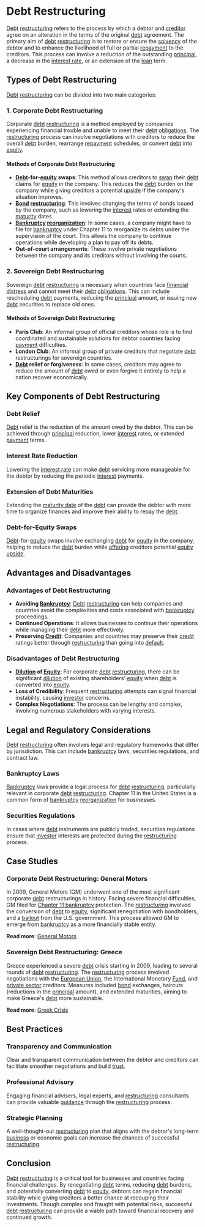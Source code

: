 # Debt Restructuring

[Debt](../d/debt.md) [restructuring](../r/restructuring.md) refers to the process by which a debtor and [creditor](../c/creditor.md) agree on an alteration in the terms of the original [debt](../d/debt.md) agreement. The primary aim of [debt](../d/debt.md) [restructuring](../r/restructuring.md) is to restore or ensure the [solvency](../s/solvency.md) of the debtor and to enhance the likelihood of full or partial [repayment](../r/repayment.md) to the creditors. This process can involve a reduction of the outstanding [principal](../p/principal.md), a decrease in the [interest rate](../i/interest_rate.md), or an extension of the [loan](../l/loan.md) term.

## Types of Debt Restructuring

[Debt](../d/debt.md) [restructuring](../r/restructuring.md) can be divided into two main categories:

### 1. Corporate Debt Restructuring
Corporate [debt](../d/debt.md) [restructuring](../r/restructuring.md) is a method employed by companies experiencing financial trouble and unable to meet their [debt](../d/debt.md) [obligations](../o/obligation.md). The [restructuring](../r/restructuring.md) process can involve negotiations with creditors to reduce the overall [debt](../d/debt.md) burden, rearrange [repayment](../r/repayment.md) schedules, or convert [debt](../d/debt.md) into [equity](../e/equity.md).

#### Methods of Corporate Debt Restructuring
- **[Debt](../d/debt.md)-for-[equity](../e/equity.md) swaps**: This method allows creditors to [swap](../s/swap.md) their [debt](../d/debt.md) claims for [equity](../e/equity.md) in the company. This reduces the [debt](../d/debt.md) burden on the company while giving creditors a potential [upside](../u/upside.md) if the company's situation improves.
- **[Bond](../b/bond.md) [restructuring](../r/restructuring.md)**: This involves changing the terms of bonds issued by the company, such as lowering the [interest](../i/interest.md) rates or extending the [maturity](../m/maturity.md) dates.
- **[Bankruptcy](../b/bankruptcy.md) [reorganization](../r/reorganization.md)**: In some cases, a company might have to file for [bankruptcy](../b/bankruptcy.md) under Chapter 11 to reorganize its debts under the supervision of the court. This allows the company to continue operations while developing a plan to pay off its debts.
- **Out-of-court arrangements**: These involve private negotiations between the company and its creditors without involving the courts.

### 2. Sovereign Debt Restructuring
Sovereign [debt](../d/debt.md) [restructuring](../r/restructuring.md) is necessary when countries face [financial distress](../f/financial_distress.md) and cannot meet their [debt](../d/debt.md) [obligations](../o/obligation.md). This can include rescheduling [debt](../d/debt.md) payments, reducing the [principal](../p/principal.md) amount, or issuing new [debt](../d/debt.md) securities to replace old ones.

#### Methods of Sovereign Debt Restructuring
- **Paris Club**: An informal group of official creditors whose role is to find coordinated and sustainable solutions for debtor countries facing [payment](../p/payment.md) difficulties.
- **London Club**: An informal group of private creditors that negotiate [debt](../d/debt.md) restructurings for sovereign countries.
- **[Debt](../d/debt.md) relief or forgiveness**: In some cases, creditors may agree to reduce the amount of [debt](../d/debt.md) owed or even forgive it entirely to help a nation recover economically.

## Key Components of Debt Restructuring

### Debt Relief
[Debt](../d/debt.md) relief is the reduction of the amount owed by the debtor. This can be achieved through [principal](../p/principal.md) reduction, lower [interest](../i/interest.md) rates, or extended [payment](../p/payment.md) terms.

### Interest Rate Reduction
Lowering the [interest rate](../i/interest_rate.md) can make [debt](../d/debt.md) servicing more manageable for the debtor by reducing the periodic [interest](../i/interest.md) payments.

### Extension of Debt Maturities
Extending the [maturity date](../m/maturity_date.md) of the [debt](../d/debt.md) can provide the debtor with more time to organize finances and improve their ability to repay the [debt](../d/debt.md).

### Debt-for-Equity Swaps
[Debt](../d/debt.md)-for-[equity](../e/equity.md) swaps involve exchanging [debt](../d/debt.md) for [equity](../e/equity.md) in the company, helping to reduce the [debt](../d/debt.md) burden while [offering](../o/offering.md) creditors potential [equity](../e/equity.md) [upside](../u/upside.md).

## Advantages and Disadvantages

### Advantages of Debt Restructuring
- **Avoiding [Bankruptcy](../b/bankruptcy.md)**: [Debt](../d/debt.md) [restructuring](../r/restructuring.md) can help companies and countries avoid the complexities and costs associated with [bankruptcy](../b/bankruptcy.md) proceedings.
- **Continued Operations**: It allows businesses to continue their operations while managing their [debt](../d/debt.md) more effectively.
- **Preserving [Credit](../c/credit.md)**: Companies and countries may preserve their [credit](../c/credit.md) ratings better through [restructuring](../r/restructuring.md) than going into [default](../d/default.md).

### Disadvantages of Debt Restructuring
- **[Dilution](../d/dilution.md) of [Equity](../e/equity.md)**: For corporate [debt](../d/debt.md) [restructuring](../r/restructuring.md), there can be significant [dilution](../d/dilution.md) of existing shareholders' [equity](../e/equity.md) when [debt](../d/debt.md) is converted into [equity](../e/equity.md).
- **Loss of Credibility**: Frequent [restructuring](../r/restructuring.md) attempts can signal financial instability, causing [investor](../i/investor.md) concerns.
- **Complex Negotiations**: The process can be lengthy and complex, involving numerous stakeholders with varying interests.

## Legal and Regulatory Considerations

[Debt](../d/debt.md) [restructuring](../r/restructuring.md) often involves legal and regulatory frameworks that differ by jurisdiction. This can include [bankruptcy](../b/bankruptcy.md) laws, securities regulations, and contract law.

### Bankruptcy Laws
[Bankruptcy](../b/bankruptcy.md) laws provide a legal process for [debt](../d/debt.md) [restructuring](../r/restructuring.md), particularly relevant in corporate [debt](../d/debt.md) [restructuring](../r/restructuring.md). Chapter 11 in the United States is a common form of [bankruptcy](../b/bankruptcy.md) [reorganization](../r/reorganization.md) for businesses.

### Securities Regulations
In cases where [debt](../d/debt.md) instruments are publicly traded, securities regulations ensure that [investor](../i/investor.md) interests are protected during the [restructuring](../r/restructuring.md) process.

## Case Studies

### Corporate Debt Restructuring: General Motors
In 2009, General Motors (GM) underwent one of the most significant corporate [debt](../d/debt.md) restructurings in history. Facing severe financial difficulties, GM filed for [Chapter 11 bankruptcy](../c/chapter_11_bankruptcy.md) protection. The [restructuring](../r/restructuring.md) involved the conversion of [debt](../d/debt.md) to [equity](../e/equity.md), significant renegotiation with bondholders, and a [bailout](../b/bailout.md) from the U.S. government. This process allowed GM to emerge from [bankruptcy](../b/bankruptcy.md) as a more financially stable entity.

**Read more**: [General Motors](https://www.gm.com)

### Sovereign Debt Restructuring: Greece
Greece experienced a severe [debt](../d/debt.md) crisis starting in 2009, leading to several rounds of [debt](../d/debt.md) [restructuring](../r/restructuring.md). The [restructuring](../r/restructuring.md) process involved negotiations with the [European Union](../e/european_union_(eu).md), the International Monetary [Fund](../f/fund.md), and [private sector](../p/private_sector.md) creditors. Measures included [bond](../b/bond.md) exchanges, haircuts (reductions in the [principal](../p/principal.md) amount), and extended maturities, aiming to make Greece's [debt](../d/debt.md) more sustainable.

**Read more**: [Greek Crisis](https://ec.europa.eu/info/business-economy-euro/economic-and-fiscal-policy-coordination/eu-financial-assistance/which-eu-countries-have-received-assistance/financial-assistance-greece_en)

## Best Practices

### Transparency and Communication
Clear and transparent communication between the debtor and creditors can facilitate smoother negotiations and build [trust](../t/trust.md).

### Professional Advisory
Engaging financial advisers, legal experts, and [restructuring](../r/restructuring.md) consultants can provide valuable [guidance](../g/guidance.md) through the [restructuring](../r/restructuring.md) process.

### Strategic Planning
A well-thought-out [restructuring](../r/restructuring.md) plan that aligns with the debtor's long-term [business](../b/business.md) or economic goals can increase the chances of successful [restructuring](../r/restructuring.md).

## Conclusion

[Debt](../d/debt.md) [restructuring](../r/restructuring.md) is a critical tool for businesses and countries facing financial challenges. By renegotiating [debt](../d/debt.md) terms, reducing [debt](../d/debt.md) burdens, and potentially converting [debt](../d/debt.md) to [equity](../e/equity.md), debtors can regain financial stability while giving creditors a better chance at recouping their investments. Though complex and fraught with potential risks, successful [debt](../d/debt.md) [restructuring](../r/restructuring.md) can provide a viable path toward financial recovery and continued growth.